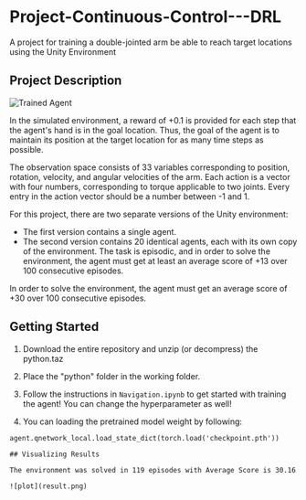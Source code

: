 # Project-Continuous-Control---DRL

A project for training a double-jointed arm be able to reach target locations using the Unity Environment
## Project Description
[//]: # (Image References)

[image1]: https://video.udacity-data.com/topher/2018/June/5b1ea778_reacher/reacher.gif "Trained Agent"

![Trained Agent][image1]

In the simulated environment, a reward of +0.1 is provided for each step that the agent's hand is in the goal location. Thus, the goal of the agent is to maintain its position at the target location for as many time steps as possible.

The observation space consists of 33 variables corresponding to position, rotation, velocity, and angular velocities of the arm. Each action is a vector with four numbers, corresponding to torque applicable to two joints. Every entry in the action vector should be a number between -1 and 1.

For this project, there are two separate versions of the Unity environment:
- The first version contains a single agent.
- The second version contains 20 identical agents, each with its own copy of the environment. The task is episodic, and in order to solve the environment, the agent must get at least an average score of +13 over 100 consecutive episodes.

In order to solve the environment, the agent must get an average score of +30 over 100 consecutive episodes.
## Getting Started

1. Download the entire repository and unzip (or decompress) the python.taz

2. Place the "python" folder in the working folder.

3. Follow the instructions in `Navigation.ipynb` to get started with training the agent! You can change the hyperparameter as well!

4. You can loading the pretrained model weight by following:
```
agent.qnetwork_local.load_state_dict(torch.load('checkpoint.pth'))

## Visualizing Results

The environment was solved in 119 episodes with	Average Score is 30.16

![plot](result.png)
